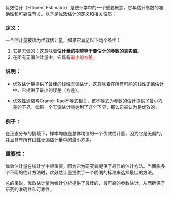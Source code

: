 优效估计（Efficient Estimator）是统计学中的一个重要概念，它与估计参数的准确性和可靠性有关。以下是优效估计的定义和相关性质：

### 定义：
一个估计量被称为优效估计量，如果它满足以下两个条件：
1. 它是[无偏](无偏性.md)的：这意味着**估计量的期望等于要估计的参数的真实值**。
2. 在所有无偏估计量中，它具有<font color="red">最小的方差</font>。

### 说明：
- 优效估计量提供了最佳的线性无偏估计，这意味着在所有可能的线性无偏估计中，它提供了最小的误差（方差）。
  
- 优效性通常与Cramér-Rao不等式相关，该不等式为参数的估计提供了最小方差的下界。如果一个无偏估计量达到了这个下界，那么它被认为是优效的。

### 例子：
在正态分布的情境下，样本均值是总体均值的一个优效估计量，因为它是无偏的，并且具有所有线性无偏估计量中的最小方差。

### 重要性：
优效估计量在统计学中很重要，因为它为研究者提供了最佳的估计方法。当面临多个不同的估计方法时，优效估计量提供了一个明确的标准来选择最佳的方法。

总的来说，优效估计量为统计分析提供了最佳的、最可靠的参数估计，从而确保了研究的准确性和可靠性。